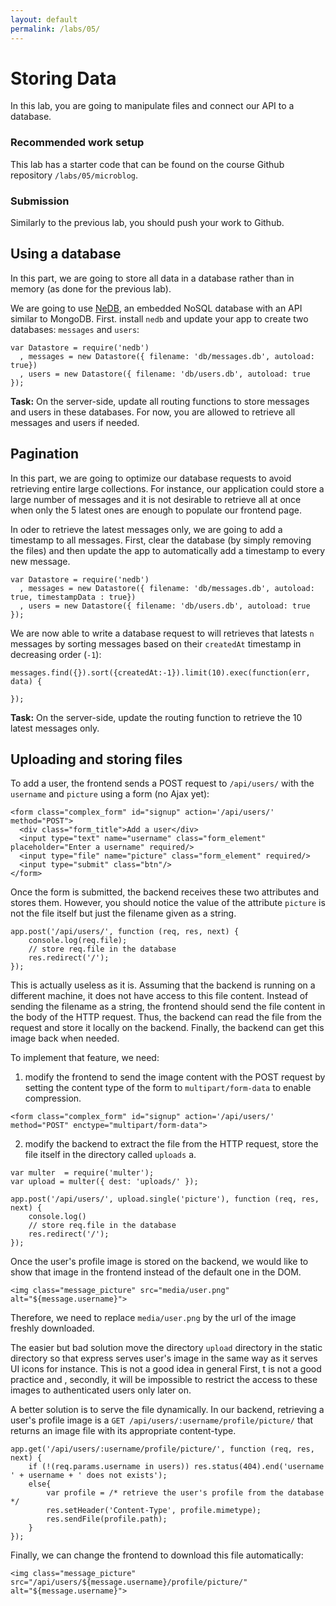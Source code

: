 ```yaml
---
layout: default
permalink: /labs/05/
---
```


# Storing Data

In this lab, you are going to manipulate files and connect our API to a database.

###  Recommended work setup

This lab has a starter code that can be found on the course Github repository `/labs/05/microblog`. 

### Submission

Similarly to the previous lab, you should push your work to Github. 

## Using a database

In this part, we are going to store all data in a database rather than in memory (as done for the previous lab). 

We are going to use [NeDB](https://github.com/louischatriot/nedb), an embedded NoSQL database with an API similar to MongoDB. First. install `nedb` and update your app to create two databases: `messages` and `users`:

```
var Datastore = require('nedb')
  , messages = new Datastore({ filename: 'db/messages.db', autoload: true})
  , users = new Datastore({ filename: 'db/users.db', autoload: true });
``` 

**Task:** On the server-side, update all routing functions to store messages and users in these databases. For now, you are allowed to retrieve all messages and users if needed.  

## Pagination

In this part, we are going to optimize our database requests to avoid retrieving entire large collections. For instance, our application could store a large number of messages and it is not desirable to retrieve all at once when only the 5 latest ones are enough to populate our frontend page. 

In oder to retrieve the latest messages only, we are going to add a timestamp to all messages. First, clear the database (by simply removing the files) and then update the app to automatically add a timestamp to every new message.

```
var Datastore = require('nedb')
  , messages = new Datastore({ filename: 'db/messages.db', autoload: true, timestampData : true})
  , users = new Datastore({ filename: 'db/users.db', autoload: true });
```

We are now able to write a database request to will retrieves that latests `n` messages by sorting messages based on their `createdAt` timestamp in decreasing order (`-1`): 

```
messages.find({}).sort({createdAt:-1}).limit(10).exec(function(err, data) { 

});
```

**Task:** On the server-side, update the routing function to retrieve the 10 latest messages only. 

## Uploading and storing files

To add a user, the frontend sends a POST request to `/api/users/` with the `username` and `picture` using a form (no Ajax yet): 

```
<form class="complex_form" id="signup" action='/api/users/' method="POST">
  <div class="form_title">Add a user</div>
  <input type="text" name="username" class="form_element" placeholder="Enter a username" required/>
  <input type="file" name="picture" class="form_element" required/>
  <input type="submit" class="btn"/>
</form>
```

Once the form is submitted, the backend receives these two attributes and stores them. However, you should notice the value of the attribute `picture` is not the file itself but just the filename given as a string. 

```
app.post('/api/users/', function (req, res, next) {
    console.log(req.file);
    // store req.file in the database
    res.redirect('/');
});
```

This is actually useless as it is. Assuming that the backend is running on a different machine, it does not have access to this file content. Instead of sending the filename as a string, the frontend should send the file content in the body of the HTTP request. Thus, the backend can read the file from the request and store it locally on the backend. Finally, the backend can get this image back when needed. 

To implement that feature, we need:

1. modify the frontend to send the image content with the POST request by setting the content type of the form to `multipart/form-data` to enable compression. 

```
<form class="complex_form" id="signup" action='/api/users/' method="POST" enctype="multipart/form-data">
```

2. modify the backend to extract the file from the HTTP request, store the file itself in the directory called `uploads` a. 

```
var multer  = require('multer');
var upload = multer({ dest: 'uploads/' });

app.post('/api/users/', upload.single('picture'), function (req, res, next) {
    console.log()
    // store req.file in the database
    res.redirect('/');
});
```

Once the user's profile image is stored on the backend, we would like to show that image in the frontend instead of the default one in the DOM. 

```
<img class="message_picture" src="media/user.png" alt="${message.username}">
```

Therefore, we need to replace `media/user.png` by the url of the image freshly downloaded.

The easier but bad solution move the directory `upload` directory in the static directory so that express serves user's image in the same way as it serves UI icons for instance. This is not a good idea in general First, t is not a good practice and , secondly, it will be impossible to restrict the access to these images to authenticated users only later on. 

A better solution is to serve the file dynamically. In our backend, retrieving a user's profile image is a `GET /api/users/:username/profile/picture/` that returns an image file with its appropriate content-type. 

```
app.get('/api/users/:username/profile/picture/', function (req, res, next) {
    if (!(req.params.username in users)) res.status(404).end('username ' + username + ' does not exists');
    else{
        var profile = /* retrieve the user's profile from the database */
        res.setHeader('Content-Type', profile.mimetype);
        res.sendFile(profile.path);
    }
});
```

Finally, we can change the frontend to download this file automatically:

```
<img class="message_picture" src="/api/users/${message.username}/profile/picture/" alt="${message.username}">
```



